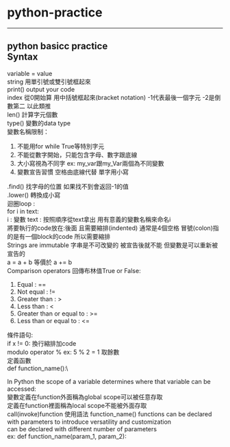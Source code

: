 # python-practice
--------------------------------------------------------------------------
python basicc practice\
Syntax
--------------------------------------------------------------------------
variable = value\
string 用單引號或雙引號框起來\
print() output your code\
index 從0開始算 用中括號框起來(bracket notation) -1代表最後一個字元 -2是倒數第二 以此類推\
len() 計算字元個數\
type() 變數的data type\
變數名稱限制：
1. 不能用for while True等特別字元
2. 不能從數字開始，只能包含字母、數字跟底線
3. 大小寫視為不同字 ex: my_var跟my_Var兩個為不同變數
4. 變數宣告習慣 空格由底線代替 單字用小寫

.find() 找字母的位置 如果找不到會返回-1的值\
.lower() 轉換成小寫\
迴圈loop :\
for i in text: \
i : 變數 text : 按照順序從text拿出 用有意義的變數名稱來命名i\
將要執行的code放在:後面 且需要縮排(indented) 通常是4個空格 冒號(colon)指的是有一個block的code 所以需要縮排\
Strings are immutable 字串是不可改變的 被宣告後就不能 但變數是可以重新被宣告的\
a = a + b 等價於 a += b\
Comparison operators 回傳布林值True or False:
1. Equal : ==
2. Not equal : !=
3. Greater than : >
4. Less than : <
5. Greater than or equal to : >=
6. Less than or equal to : <=

條件語句:\
if x != 0: 換行縮排加code\
modulo operator % ex: 5 % 2 = 1 取餘數\
定義函數\
def function_name():\

In Python the scope of a variable determines where that variable can be accessed:\
變數定義在function外面稱為global scope可以被任意存取\
定義在function裡面稱為local scope不能被外面存取\
call(invoke)function 使用語法 function_name()
functions can be declared with parameters to introduce versatility and customization\
can be declared with different number of parameters\
ex: def function_name(param_1, param_2):

